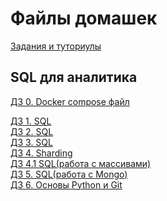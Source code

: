 # Файлы домашек

[Задания и туториулы](https://github.com/Dju999/data_analytics/tree/master/slides)

## SQL для аналитика

[ДЗ 0. Docker compose файл](/SQL_for_analyst/docker-compose.yml)

[ДЗ 1. SQL](SQL_for_analyst/dz1.sql) <br />
[ДЗ 2. SQL](SQL_for_analyst/dz2.sql) <br />
[ДЗ 3. SQL](SQL_for_analyst/dz3.sql) <br />
[ДЗ 4. Sharding](SQL_for_analyst/dz4.sql) <br />
[ДЗ 4.1 SQL(работа с массивами)](SQL_for_analyst/dz4_1.sql) <br />
[ДЗ 5. SQL(работа с Mongo)](SQL_for_analyst/agg.js) <br />
[ДЗ 6. Основы Python и Git](Python_Math/dz1.py) <br />

